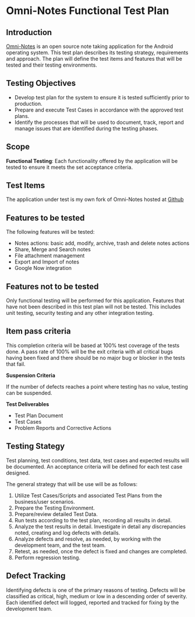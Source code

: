 # Omni-Notes Functional Test Plan

## Introduction
[Omni-Notes](https://omninotes.app/) is an open source note taking application for the Android operating system. This test plan describes its testing strategy, requirements and approach. The plan will define the test items and features that will be tested and their testing environments. 

## Testing Objectives

* Develop test plan for the system to ensure it is tested sufficiently prior to production.
* Prepare and execute Test Cases in accordance with the approved test plans.
* Identify the processes that will be used to document, track, report and manage issues that are identified during the testing phases.

## Scope
**Functional Testing**: Each functionality offered by the application will be tested to ensure it meets the set acceptance criteria. 


## Test Items
The application under test is my own fork of Omni-Notes hosted at [Github](https://github.com/andela-mkamau/Omni-Notes)

## Features to be tested
The following features will be tested:

* Notes actions: basic add, modify, archive, trash and delete notes actions
* Share, Merge and Search notes
* File attachment management
* Export and Import of notes
* Google Now integration


## Features not to be tested
Only functional testing will be performed for this application. Features that have not been described in this test plan will not be tested. This includes unit testing, security testing and any other integration testing.

## Item pass criteria
This completion criteria will be based at 100% test coverage of the tests done. A pass rate of 100% will be the exit criteria with all critical bugs having been fixed and there should be no major bug or blocker in the tests that fail.

**Suspension Criteria**

If the number of defects reaches a point where testing has no value, testing can be suspended. 

**Test Deliverables**

* Test Plan Document
* Test Cases
* Problem Reports and Corrective Actions


## Testing Stategy
Test planning, test conditions, test data, test cases and expected results will be documented. An acceptance criteria will be defined for each test case designed. 


The general strategy that will be use will be as follows:

1. Utilize Test Cases/Scripts and associated Test Plans from the business/user scenarios.
2. Prepare the Testing Environment.
3. Prepare/review detailed Test Data.
4. Run tests according to the test plan, recording all results in detail.
5. Analyze the test results in detail. Investigate in detail any discrepancies noted, creating and log defects with details.
6. Analyze defects and resolve, as needed, by working with the development team, and the test team.
7. Retest, as needed, once the defect is fixed and changes are completed.
8. Perform regression testing.


## Defect Tracking
Identifying defects is one of the primary reasons of testing. Defects will be classified as critical, high, medium or low in a descending order of severity. Each identified defect will logged, reported and tracked for fixing by the development team.
